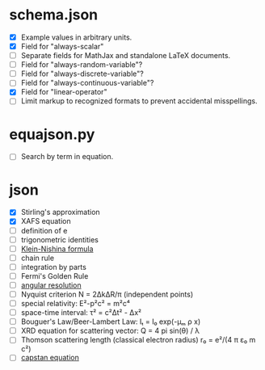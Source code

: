 
schema.json
===========

-   [x] Example values in arbitrary units.
-   [x] Field for "always-scalar"
-   [ ] Separate fields for MathJax and standalone LaTeX documents.
-   [ ] Field for "always-random-variable"?
-   [ ] Field for "always-discrete-variable"?
-   [ ] Field for "always-continuous-variable"?
-   [x] Field for "linear-operator"
-   [ ] Limit markup to recognized formats to prevent accidental misspellings.

equajson.py
===========

-   [ ] Search by term in equation.

json
====

-   [x] Stirling's approximation
-   [x] XAFS equation
-   [ ] definition of e
-   [ ] trigonometric identities
-   [ ] [Klein-Nishina formula](https://en.wikipedia.org/wiki/Klein%E2%80%93Nishina_formula)
-   [ ] chain rule
-   [ ] integration by parts
-   [ ] Fermi's Golden Rule
-   [ ] [angular resolution](https://en.wikipedia.org/wiki/Angular_resolution)
-   [ ] Nyquist criterion N = 2ΔkΔR/π (independent points)
-   [ ] special relativity: E²-p²c² = m²c⁴
-   [ ] space-time interval: τ² = c²Δt² - Δx²
-   [ ] Bouguer's Law/Beer-Lambert Law: Iₜ = I₀ exp(-μₘ ρ x)
-   [ ] XRD equation for scattering vector: Q = 4 pi sin(θ) / λ
-   [ ] Thomson scattering length (classical electron radius) r₀ = e²/(4 π ε₀ m c²)
-   [ ] [capstan equation](https://en.wikipedia.org/wiki/Capstan_equation)
